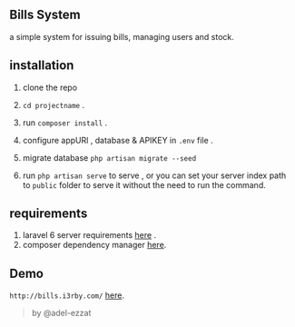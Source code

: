 ##  Bills System
a simple system for issuing bills, managing users and stock.

## installation

1. clone the repo

2. `cd projectname` .

3. run `composer install` .

4. configure appURl , database & APIKEY in `.env` file .

5. migrate database  `php artisan migrate --seed`

6. run `php artisan serve` to serve ,
   or you can set your server index path to `public` folder to serve it without the need to run the command.

## requirements

1. laravel 6 server requirements [here](https://laravel.com/docs/6.x#server-requirements) .
2. composer dependency manager [here](https://getcomposer.org/).

## Demo

`http://bills.i3rby.com/` [here](http://bills.i3rby.com/).

> by @adel-ezzat
